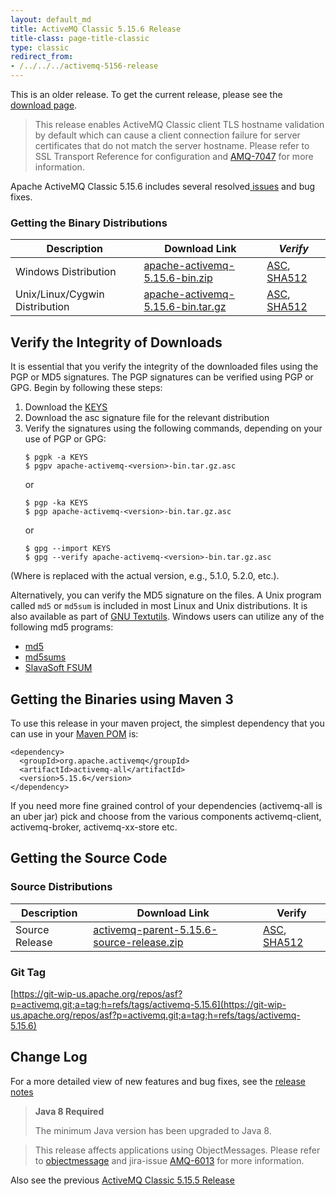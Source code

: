 ```yaml
---
layout: default_md
title: ActiveMQ Classic 5.15.6 Release 
title-class: page-title-classic
type: classic
redirect_from:
- /../../../activemq-5156-release
---
```


<div class="alert alert-warning">
  This is an older release. To get the current release, please see the <a href="{{site.baseurl}}/components/classic/download" class="alert-link">download page</a>.
</div>

> This release enables ActiveMQ Classic client TLS hostname validation by default which can cause a client connection failure for server certificates that do not match the server hostname. Please refer to SSL Transport Reference for configuration and [AMQ-7047](https://issues.apache.org/jira/browse/AMQ-7047?src=confmacro) for more information.

Apache ActiveMQ Classic 5.15.6 includes several resolved[ issues](https://issues.apache.org/jira/secure/ReleaseNote.jspa?projectId=12311210&version=12344049) and bug fixes.

### Getting the Binary Distributions

Description|Download Link|_Verify_
---|---|---
Windows Distribution|[apache-activemq-5.15.6-bin.zip](http://archive.apache.org/dist/activemq/5.15.6/apache-activemq-5.15.6-bin.zip)|[ASC](https://archive.apache.org/dist/activemq/5.15.6/apache-activemq-5.15.6-bin.zip.asc), [SHA512](https://archive.apache.org/dist/activemq/5.15.6/apache-activemq-5.15.6-bin.zip.sha512)
Unix/Linux/Cygwin Distribution|[apache-activemq-5.15.6-bin.tar.gz](http://archive.apache.org/dist/activemq/5.15.6/apache-activemq-5.15.6-bin.tar.gz)|[ASC](https://archive.apache.org/dist/activemq/5.15.6/apache-activemq-5.15.6-bin.tar.gz.asc), [SHA512](https://archive.apache.org/dist/activemq/5.15.6/apache-activemq-5.15.6-bin.tar.gz.sha512)

Verify the Integrity of Downloads
---------------------------------

It is essential that you verify the integrity of the downloaded files using the PGP or MD5 signatures. The PGP signatures can be verified using PGP or GPG. Begin by following these steps:

1.  Download the [KEYS](http://www.apache.org/dist/activemq/KEYS)
2.  Download the asc signature file for the relevant distribution
3.  Verify the signatures using the following commands, depending on your use of PGP or GPG:
    ```
    $ pgpk -a KEYS
    $ pgpv apache-activemq-<version>-bin.tar.gz.asc
    ```
    or
    ```
    $ pgp -ka KEYS
    $ pgp apache-activemq-<version>-bin.tar.gz.asc
    ```
    or
    ```
    $ gpg --import KEYS
    $ gpg --verify apache-activemq-<version>-bin.tar.gz.asc
    ```

(Where <version> is replaced with the actual version, e.g., 5.1.0, 5.2.0, etc.).

Alternatively, you can verify the MD5 signature on the files. A Unix program called `md5` or `md5sum` is included in most Linux and Unix distributions. It is also available as part of [GNU Textutils](http://www.gnu.org/software/textutils/textutils.html). Windows users can utilize any of the following md5 programs:

*   [md5](http://www.fourmilab.ch/md5/)
*   [md5sums](http://www.pc-tools.net/win32/md5sums/)
*   [SlavaSoft FSUM](http://www.slavasoft.com/fsum/)

Getting the Binaries using Maven 3
----------------------------------

To use this release in your maven project, the simplest dependency that you can use in your [Maven POM](http://maven.apache.org/guides/introduction/introduction-to-the-pom.html) is:
```
<dependency>
  <groupId>org.apache.activemq</groupId>
  <artifactId>activemq-all</artifactId>
  <version>5.15.6</version>
</dependency>
```
If you need more fine grained control of your dependencies (activemq-all is an uber jar) pick and choose from the various components activemq-client, activemq-broker, activemq-xx-store etc.

Getting the Source Code
-----------------------

### Source Distributions

Description|Download Link|Verify
---|---|---
Source Release|[activemq-parent-5.15.6-source-release.zip](https://archive.apache.org/dist/activemq/5.15.6/activemq-parent-5.15.6-source-release.zip)|[ASC](https://archive.apache.org/dist/activemq/5.15.6/activemq-parent-5.15.6-source-release.zip.asc), [SHA512](https://archive.apache.org/dist/activemq/5.15.6/activemq-parent-5.15.6-source-release.zip.sha512)

### Git Tag

[https://git-wip-us.apache.org/repos/asf?p=activemq.git;a=tag;h=refs/tags/activemq-5.15.6](https://git-wip-us.apache.org/repos/asf?p=activemq.git;a=tag;h=refs/tags/activemq-5.15.6)

Change Log
----------

For a more detailed view of new features and bug fixes, see the [release notes](https://issues.apache.org/jira/secure/ReleaseNote.jspa?projectId=12311210&version=12343805)

> **Java 8 Required**
> 
> The minimum Java version has been upgraded to Java 8.

> This release affects applications using ObjectMessages. Please refer to [objectmessage](objectmessage) and jira-issue [AMQ-6013](https://issues.apache.org/jira/browse/AMQ-6013) for more information.

Also see the previous [ActiveMQ Classic 5.15.5 Release](classic-05-15-05)
